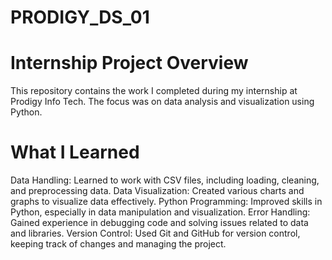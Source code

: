# PRODIGY_DS_01
# Internship Project Overview
This repository contains the work I completed during my internship at Prodigy Info Tech. The focus was on data analysis and visualization using Python.
# What I Learned
Data Handling: Learned to work with CSV files, including loading, cleaning, and preprocessing data.
Data Visualization: Created various charts and graphs to visualize data effectively.
Python Programming: Improved skills in Python, especially in data manipulation and visualization.
Error Handling: Gained experience in debugging code and solving issues related to data and libraries.
Version Control: Used Git and GitHub for version control, keeping track of changes and managing the project.
